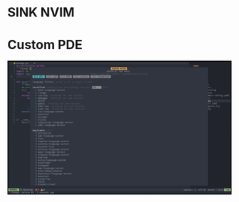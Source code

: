 # SINK NVIM

# Custom PDE

![preview](https://github.com/kbgro/kitchen-sink.nvim/blob/main/mason.jpg?raw=true)
